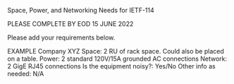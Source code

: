 Space, Power, and Networking Needs for IETF-114

PLEASE COMPLETE BY EOD 15 JUNE 2022

Please add your requirements below. 

EXAMPLE
Company XYZ
Space: 2 RU of rack space. Could also be placed on a table. 
Power: 2 standard 120V/15A grounded AC connections
Network: 2 GigE RJ45 connections 
Is the equipment noisy?: Yes/No
Other info as needed: N/A



